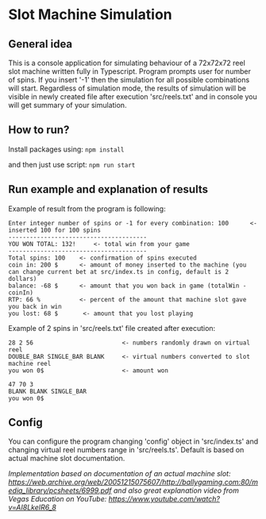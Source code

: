 # Slot Machine Simulation

## General idea
This is a console application for simulating behaviour of a 72x72x72 reel slot machine written fully in Typescript.
Program prompts user for number of spins. If you insert '-1' then the simulation for all possible combinations will start.
Regardless of simulation mode, the results of simulation will be visible in newly created file after execution 'src/reels.txt' and in console you will get summary of your simulation. 

## How to run?
Install packages using:
`npm install`

and then just use script:
`npm run start`

## Run example and explanation of results
Example of result from the program is following:
```
Enter integer number of spins or -1 for every combination: 100      <-inserted 100 for 100 spins
---------------------------------------
YOU WON TOTAL: 132!     <- total win from your game
---------------------------------------
Total spins: 100    <- confirmation of spins executed
coin in: 200 $      <- amount of money inserted to the machine (you can change current bet at src/index.ts in config, default is 2 dollars)
balance: -68 $      <- amount that you won back in game (totalWin - coinIn)
RTP: 66 %           <- percent of the amount that machine slot gave you back in win
you lost: 68 $       <- amount that you lost playing
```

Example of 2 spins in 'src/reels.txt' file created after execution:
```
28 2 56                         <- numbers randomly drawn on virtual reel
DOUBLE_BAR SINGLE_BAR BLANK     <- virtual numbers converted to slot machine reel
you won 0$                      <- amount won

47 70 3
BLANK BLANK SINGLE_BAR
you won 0$
```

## Config
You can configure the program changing 'config' object in 'src/index.ts' and changing virtual reel numbers range in 'src/reels.ts'. Default is based on actual machine slot documentation.




*Implementation based on documentation of an actual machine slot: https://web.archive.org/web/20051215075607/http://ballygaming.com:80/media_library/pcsheets/6999.pdf*
*and also great explanation video from Vegas Education on YouTube: https://www.youtube.com/watch?v=AI8LkeIR6_8*
